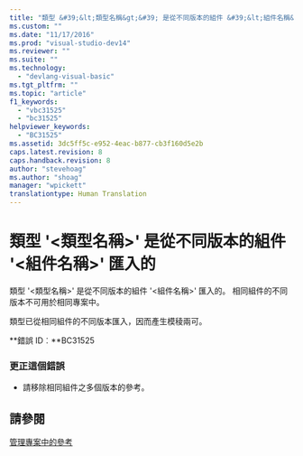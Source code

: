 ```yaml
---
title: "類型 &#39;&lt;類型名稱&gt;&#39; 是從不同版本的組件 &#39;&lt;組件名稱&gt;&#39; 匯入的 | Microsoft Docs"
ms.custom: ""
ms.date: "11/17/2016"
ms.prod: "visual-studio-dev14"
ms.reviewer: ""
ms.suite: ""
ms.technology: 
  - "devlang-visual-basic"
ms.tgt_pltfrm: ""
ms.topic: "article"
f1_keywords: 
  - "vbc31525"
  - "bc31525"
helpviewer_keywords: 
  - "BC31525"
ms.assetid: 3dc5ff5c-e952-4eac-b877-cb3f160d5e2b
caps.latest.revision: 8
caps.handback.revision: 8
author: "stevehoag"
ms.author: "shoag"
manager: "wpickett"
translationtype: Human Translation
---
```

# 類型 &#39;&lt;類型名稱&gt;&#39; 是從不同版本的組件 &#39;&lt;組件名稱&gt;&#39; 匯入的
類型 '\<類型名稱\>' 是從不同版本的組件 '\<組件名稱\>' 匯入的。 相同組件的不同版本不可用於相同專案中。  
  
 類型已從相同組件的不同版本匯入，因而產生模稜兩可。  
  
 **錯誤 ID︰**BC31525  
  
### 更正這個錯誤  
  
-   請移除相同組件之多個版本的參考。  
  
## 請參閱  
 [管理專案中的參考](/visual-studio/ide/managing-references-in-a-project)